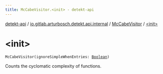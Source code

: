 ```yaml
---
title: McCabeVisitor.<init> - detekt-api
---
```


[detekt-api](../../index.html) / [io.gitlab.arturbosch.detekt.api.internal](../index.html) / [McCabeVisitor](index.html) / [&lt;init&gt;](./-init-.html)

# &lt;init&gt;

`McCabeVisitor(ignoreSimpleWhenEntries: `[`Boolean`](https://kotlinlang.org/api/latest/jvm/stdlib/kotlin/-boolean/index.html)`)`

Counts the cyclomatic complexity of functions.

